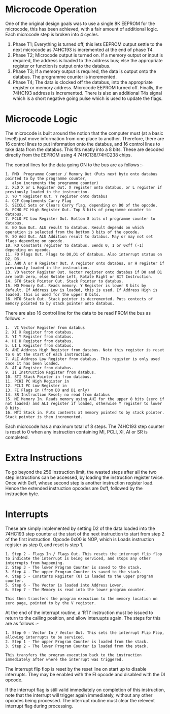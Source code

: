 # Microcode Operation
One of the original design goals was to use a single 8K EEPROM for the microcode, this has been achieved, with a fair amount of additional logic. Each microcode step is broken into 4 cycles.

1.  Phase T1; Everything is turned off, this lets EEPROM output settle to the next microcode as 74HC193 is incremented at the end of phase T4.
2.  Phase T2; Microcode output is turned on. If a memory output or input is required, the address is loaded to the address bus; else the appropriate register or function is output onto the databus.
3.  Phase T3; If a memory output is required, the data is output onto the databus. The programme counter is incremented.
4.  Phase T4; The data is clocked off the databus, into the appropriate register or memory address. Microcode EEPROM turned off. Finally, the 74HC193 address is incremented. There is also an additional T4s signal which is a short negative going pulse which is used to update the flags.

# Microcode Logic

The microcode is built around the notion that the computer must (at a basic level!) just move information from one place to another. Therefore, there are 16 control lines to put information onto the databus, and 16 control lines to take data from the databus. This fits neatly into a 8 bits. These are decoded directly from the EEPROM using 4 74HC138/74HC238 chips.

The control lines for the data going ON to the bus are as follows :-
```
1. PMO  Programme Counter / Memory Out (Puts next byte onto databus pointed to by the programme counter,
   also increments the programme counter)
2. XLO X or L Register Out. X register onto databus, or L register if previously loaded in the instruction.
3. YO Y Register Out. Y register onto databus
4. CCF Complements Carry Flag
5. SECCLC Sets or Clears Carry flag, depending on D0 of the opcode.
6. PCHO PC High Register Out. Top 8 bits of programme counter to databus.
7. PCLO PC Low Register Out. Bottom 8 bits of programme counter to databus.
8. EO Sum Out. ALU result to databus. Result depends on which operation is selected from the bottom 3 bits of the opcode.
9. SO Add Out. ALU Addition result to databus. May or may not set flags depending on opcode.
10. KO Constants register to databus. Sends 0, 1 or 0xff (-1) depending on opcode.
11. FO Flags Out. Flags to D0,D1 of databus. Also interrupt status on D2, D3.
12. AHO A or H Register Out. A register onto databus, or H register if previously loaded in the instruction.
13. VO Vector Register Out. Vector register onto databus if D0 and D1 are both zero, else Rotate Left, Rotate Right or BIT Instruction.
14. STO Stack Pointer Out. Stack Pointer to databus.
15. MO Memory Out. Reads memory. Y Register is lower 8 bits by default. If Address Low is loaded, this is used. If Address High is loaded, this is used for the upper 8 bits.
16. MTO Stack Out. Stack pointer is decremented. Puts contects of memory pointed to by stack pointer onto databus. 
```
There are also 16 control line for the data to be read FROM the bus as follows :-
```
1.  VI Vector Register from databus
2. XI X Register from databus.
3. YI Y Register from databus.
4. HI H Register from databus.
5. LI L Register from databus.
6. AHI Address High Register from databus. Note this register is reset to 0 at the start of each instruction.
7. ALI Address Low Register from databus. This register is only used once it has been loaded.
8. AI A Register from databus.
9. II Instruction Register from databus.
10. STI Stack Pointer in from databus.
11. PCHI PC High Register in
12. PCLI PC Low Register in
13. FI Flags in (from D0 and D1 only)
14. SR Instruction Reset; no read from databus
15. MI Memory In. Reads memory using AHI for the upper 8 bits (zero if not loaded) and ALI register if loaded, otherwise Y register to lower 8 bits.
16. MTI Stack in. Puts contents at memory pointed to by stack pointer. Stack pointer is then incremented.
```
Each microcode has a maximum total of 8 steps. The 74HC193 step counter is reset to 0 when any instruction containing MI, PCLI, XI, AI or SR is completed.

# Extra Instructions

To go beyond the 256 instruction limit, the wasted steps after all the two step instructions can be accessed, by loading the instruction register twice. Once with 0xff, whose second step is another instruction register load. Hence the extended instruction opcodes are 0xff, followed by the instruction byte.

# Interrupts

These are simply implemented by setting D2 of the data loaded into the 74HC193 step counter at the start of the next instruction to start from step 2 of the first instruction. Opcode 0x00 is NOP, which is Loads instruction register as step 0, and reset is step 1.
```
1. Step 2 - Flags In / Flags Out. This resets the interrupt flip flop to indicate the interrupt is being serviced, and stops any other interrupts from happening.
2. Step 3 - The lower Program Counter is saved to the stack.
3. Step 4 - The upper Program Counter is saved to the stack.
4. Step 5 - Constants Register (0) is loaded to the upper program counter.
5. Step 6 - The Vector is loaded into Address Lower.
6. Step 7 - The Memory is read into the lower program counter.

This then transfers the program execution to the memory location on zero page, pointed to by the V register.
```
At the end of the interrupt routine, a 'RTI' instruction must be issued to return to the calling position, and allow interuupts again. The steps for this are as follows :-
```
1. Step 0 - Vector In / Vector Out. This sets the interrupt Flip Flop, allowing interrupts to be serviced.
2. Step 1 - The upper Program Counter is loaded from the stack.
3. Step 2 - The lower Program Counter is loaded from the stack.

This transfers the program execution back to the instruction immediately after where the interrupt was triggered.
```

The Interrupt flip flop is reset by the reset line on start up to disable interrupts. They may be enabled with the EI opcode and disabled with the DI opcode.

If the interrupt flag is still valid immediately on completion of this instruction, note that the interrupt will trigger again immediately, without any other opcodes being processed. The interrupt routine must clear the relevent interrupt flag during processing.

